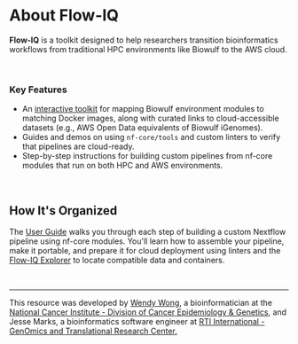 # About Flow-IQ

**Flow-IQ** is a toolkit designed to help researchers transition bioinformatics workflows from traditional HPC environments like Biowulf to the AWS cloud.

<br>

### Key Features

* An [interactive toolkit](../explorer/index.md) for mapping Biowulf environment modules to matching Docker images, along with curated links to cloud-accessible datasets (e.g., AWS Open Data equivalents of Biowulf iGenomes).
* Guides and demos on using `nf-core/tools` and custom linters to verify that pipelines are cloud-ready.
* Step-by-step instructions for building custom pipelines from nf-core modules that run on both HPC and AWS environments.

<br>

## How It's Organized

The [User Guide](../user-guide/index.md) walks you through each step of building a custom Nextflow pipeline using nf-core modules. You'll learn how to assemble your pipeline, make it portable, and prepare it for cloud deployment using linters and the [Flow-IQ Explorer](../explorer/index.md) to locate compatible data and containers.

<br>

---

This resource was developed by <a href="https://dceg.cancer.gov/about/organization/tdrp/wong-wendy">Wendy Wong</a>, a bioinformatician
at the <a href="https://dceg.cancer.gov/">National Cancer Institute - Division of Cancer Epidemiology & Genetics</a>, and Jesse Marks, a bioinformatics software engineer at <a href="https://rti.org">RTI International - GenOmics and Translational Research Center.</a>

